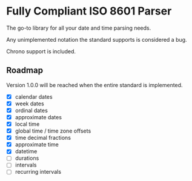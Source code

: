 # Fully Compliant ISO 8601 Parser

The go-to library for all your date and time parsing needs.

Any unimplemented notation the standard supports is considered a bug.

Chrono support is included.

## Roadmap

Version 1.0.0 will be reached when the entire standard is implemented.

- [x] calendar dates
- [x] week dates
- [x] ordinal dates
- [x] approximate dates
- [x] local time
- [x] global time / time zone offsets
- [x] time decimal fractions
- [x] approximate time
- [x] datetime
- [ ] durations
- [ ] intervals
- [ ] recurring intervals
